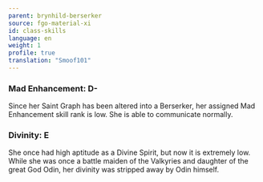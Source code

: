 ```yaml
---
parent: brynhild-berserker
source: fgo-material-xi
id: class-skills
language: en
weight: 1
profile: true
translation: "Smoof101"
---
```


### Mad Enhancement: D-

Since her Saint Graph has been altered into a Berserker, her assigned Mad Enhancement skill rank is low. She is able to communicate normally.

### Divinity: E

She once had high aptitude as a Divine Spirit, but now it is extremely low. While she was once a battle maiden of the Valkyries and daughter of the great God Odin, her divinity was stripped away by Odin himself.
